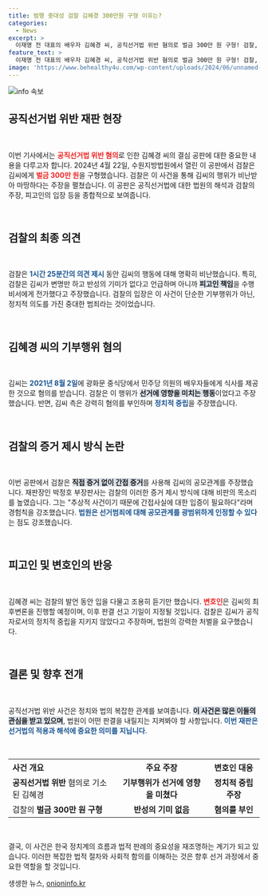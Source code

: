 ```yaml
---
title: 범행 중대성 검찰 김혜경 300만원 구형 이유는?
categories:
  - News
excerpt: >
  이재명 전 대표의 배우자 김혜경 씨, 공직선거법 위반 혐의로 벌금 300만 원 구형! 검찰, 직접 증거 없이 판례 나열하며 강력 질타. 공모관계가 쟁점으로 부각된 이 사건의 향방은? 궁금증을 자아내는 법정의 긴장감!
feature_text: >
  이재명 전 대표의 배우자 김혜경 씨, 공직선거법 위반 혐의로 벌금 300만 원 구형! 검찰, 직접 증거 없이 판례 나열하며 강력 질타. 공모관계가 쟁점으로 부각된 이 사건의 향방은? 궁금증을 자아내는 법정의 긴장감!
image: 'https://www.behealthy4u.com/wp-content/uploads/2024/06/unnamed-file.png'
---
```


<p><img src="https://www.behealthy4u.com/wp-content/uploads/2024/06/unnamed-file.png" alt="info 속보" /></p>

<h2 data-ke-size="size26">공직선거법 위반 재판 현장</h2>

<p data-ke-size="size16">&nbsp;</p>

<p>이번 기사에서는 <b><span style="color: #ee2323;">공직선거법 위반 혐의</span></b>로 인한 김혜경 씨의 결심 공판에 대한 중요한 내용을 다루고자 합니다. 2024년 4월 22일, 수원지방법원에서 열린 이 공판에서 검찰은 김씨에게 <b><span style="color: #ee2323;">벌금 300만 원</span></b>을 구형했습니다. 검찰은 이 사건을 통해 김씨의 행위가 비난받아 마땅하다는 주장을 펼쳤습니다. 이 공판은 공직선거법에 대한 법원의 해석과 검찰의 주장, 피고인의 입장 등을 종합적으로 보여줍니다. </p>

<p data-ke-size="size16">&nbsp;</p>

<h2 data-ke-size="size26">검찰의 최종 의견</h2>

<p data-ke-size="size16">&nbsp;</p>

<p>검찰은 <b><span style="color: #1a5490;">1시간 25분간의 의견 제시</span></b> 동안 김씨의 행동에 대해 명확히 비난했습니다. 특히, 검찰은 김씨가 변명만 하고 반성의 기미가 없다고 언급하며 아니까 <b><span style="background-color: #21538527;">피고인 책임</span></b>을 수행비서에게 전가했다고 주장했습니다. 검찰의 입장은 이 사건이 단순한 기부행위가 아닌, 정치적 의도를 가진 중대한 범죄라는 것이었습니다. </p>

<p data-ke-size="size16">&nbsp;</p>

<h2 data-ke-size="size26">김혜경 씨의 기부행위 혐의</h2>

<p data-ke-size="size16">&nbsp;</p>

<p>김씨는 <b><span style="color: #1a5490;">2021년 8월 2일</span></b>에 광화문 중식당에서 민주당 의원의 배우자들에게 식사를 제공한 것으로 혐의를 받습니다. 검찰은 이 행위가 <b><span style="background-color: #21538527;">선거에 영향을 미치는 행동</span></b>이었다고 주장했습니다. 반면, 김씨 측은 강력히 혐의를 부인하며 <b><span style="color: #1a5490;">정치적 중립</span></b>을 주장했습니다. </p>

<p data-ke-size="size16">&nbsp;</p>

<h2 data-ke-size="size26">검찰의 증거 제시 방식 논란</h2>

<p data-ke-size="size16">&nbsp;</p>

<p>이번 공판에서 검찰은 <b><span style="background-color: #21538527;">직접 증거 없이 간접 증거</span></b>를 사용해 김씨의 공모관계를 주장했습니다. 재판장인 박정호 부장판사는 검찰의 이러한 증거 제시 방식에 대해 비판의 목소리를 높였습니다. 그는 "추상적 사건이기 때문에 간접사실에 대한 입증이 필요하다"라며 경험칙을 강조했습니다. <b><span style="color: #1a5490;">법원은 선거범죄에 대해 공모관계를 광범위하게 인정할 수 있다</span></b>는 점도 강조했습니다.</p>

<p data-ke-size="size16">&nbsp;</p>

<h2 data-ke-size="size26">피고인 및 변호인의 반응</h2>

<p data-ke-size="size16">&nbsp;</p>

<p>김혜경 씨는 검찰의 발언 동안 입을 다물고 조용히 듣기만 했습니다. <b><span style="color: #ee2323;">변호인</span></b>은 김씨의 최후변론을 진행할 예정이며, 이후 판결 선고 기일이 지정될 것입니다. 검찰은 김씨가 공직자로서의 정치적 중립을 지키지 않았다고 주장하며, 법원의 강력한 처벌을 요구했습니다.</p>

<p data-ke-size="size16">&nbsp;</p>

<h2 data-ke-size="size26">결론 및 향후 전개</h2>

<p data-ke-size="size16">&nbsp;</p>

<p>공직선거법 위반 사건은 정치와 법의 복잡한 관계를 보여줍니다. <b><span style="background-color: #21538527;">이 사건은 많은 이들의 관심을 받고 있으며</span></b>, 법원이 어떤 판결을 내릴지는 지켜봐야 할 사항입니다. <b><span style="color: #1a5490;">이번 재판은 선거법의 적용과 해석에 중요한 의미를 지닙니다</span></b>.</p>

<p data-ke-size="size16">&nbsp;</p>

<table style="width:100%">
  <tr>
    <th style="height: 17px; text-align: left;">사건 개요</th>
    <th style="height: 17px; text-align: center;">주요 주장</th>
    <th style="height: 17px; text-align: center;">변호인 대응</th>
  </tr>
  <tr>
    <td style="height: 17px; text-align: left;"><b>공직선거법 위반</b> 혐의로 기소된 김혜경</td>
    <td style="text-align: center; height: 17px;"><b>기부행위가 선거에 영향을 미쳤다</b></td>
    <td style="text-align: center; height: 17px;"><b>정치적 중립 주장</b></td>
  </tr>
  <tr>
    <td style="height: 17px; text-align: left;">검찰의 <b>벌금 300만 원 구형</b></td>
    <td style="text-align: center; height: 17px;"><b>반성의 기미 없음</b></td>
    <td style="text-align: center; height: 17px;"><b>혐의를 부인</b></td>
  </tr>
</table>

<p data-ke-size="size16">&nbsp;</p>

<p>결국, 이 사건은 한국 정치계의 흐름과 법적 판례의 중요성을 재조명하는 계기가 되고 있습니다. 이러한 복잡한 법적 절차와 사회적 함의를 이해하는 것은 향후 선거 과정에서 중요한 역할을 할 것입니다.</p>
생생한 뉴스, <a href="https://onioninfo.kr" rel="dofollow">onioninfo.kr</a>


